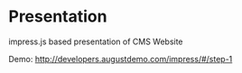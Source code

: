 Presentation
============

impress.js based presentation of CMS Website

Demo: http://developers.augustdemo.com/impress/#/step-1